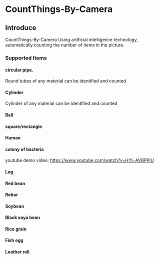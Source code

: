 # CountThings-By-Camera

## Introduce

CountThings-By-Camera Using artificial intelligence technology, automatically counting the number of items in the picture.

### Supported Items

#### circular pipe.

Round tubes of any material can be identified and counted

#### Cylinder

Cylinder of any material can be identified and counted

#### Ball

#### square/rectangle

#### Human

#### colony of bacteria

youtube demo video: https://www.youtube.com/watch?v=HYL-AVBPPjU

#### Log

#### Red bean

#### Rebar

#### Soybean

#### Black soya bean

#### Rice grain

#### Fish egg

#### Leather roll

